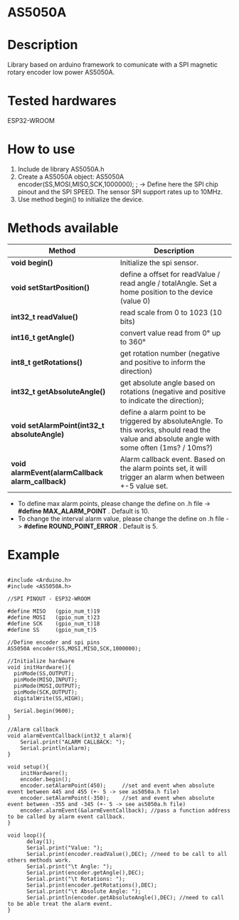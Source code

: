 # AS5050A

# Description

Library based on arduino framework to comunicate with a SPI magnetic rotary encoder low power AS5050A.

# Tested hardwares

ESP32-WROOM

# How to use

1. Include de library AS5050A.h
2. Create a AS5050A object: AS5050A encoder(SS,MOSI,MISO,SCK,1000000); ;  -> Define here the SPI chip pinout and the SPI SPEED. The sensor SPI support rates up to 10MHz.
3. Use method begin() to initialize the device.

# Methods available

Method | Description
------ | -----------
**void begin()** | Initialize the spi sensor.
**void setStartPosition()** | define a offset for readValue / read angle / totalAngle. Set a home  position to the device (value 0)
**int32_t readValue()** | read scale from 0 to 1023 (10 bits)
**int16_t getAngle()** | convert value read from 0° up to 360° 
**int8_t getRotations()** | get rotation number (negative and positive to inform the direction)
**int32_t getAbsoluteAngle()** | get absolute angle based on rotations (negative and positive to indicate the direction);
**void setAlarmPoint(int32_t absoluteAngle)** | define a alarm point to be triggered by absoluteAngle. To this works, should read the value and absolute angle with some often (1ms? / 10ms?)
**void alarmEvent(alarmCallback alarm_callback)** | Alarm callback event. Based on the alarm points set, it will trigger an alarm when between +-5 value set.
	
* To define max alarm points, please change the define on .h file ->  **#define MAX_ALARM_POINT** . Default is 10.
* To change the interval alarm value, please change the define on .h file -> **#define ROUND_POINT_ERROR** . Default is 5.

# Example

```

#include <Arduino.h>
#include <AS5050A.h>

//SPI PINOUT - ESP32-WROOM

#define MISO   (gpio_num_t)19
#define MOSI   (gpio_num_t)23
#define SCK    (gpio_num_t)18
#define SS     (gpio_num_t)5

//Define encoder and spi pins
AS5050A encoder(SS,MOSI,MISO,SCK,1000000); 

//Initialize hardware
void initHardware(){
  pinMode(SS,OUTPUT);
  pinMode(MISO,INPUT);
  pinMode(MOSI,OUTPUT);
  pinMode(SCK,OUTPUT);
  digitalWrite(SS,HIGH);

  Serial.begin(9600);
}

//Alarm callback
void alarmEventCallback(int32_t alarm){
    Serial.print("ALARM CALLBACK: ");
    Serial.println(alarm);
}

void setup(){
    initHardware();
    encoder.begin();
    encoder.setAlarmPoint(450);		//set and event when absolute event between 445 and 455 (+- 5 -> see as5050a.h file)
    encoder.setAlarmPoint(-350);	//set and event when absolute event between -355 and -345 (+- 5 -> see as5050a.h file)
    encoder.alarmEvent(&alarmEventCallback); //pass a function address to be called by alarm event callback.
}

void loop(){
      delay(1);
      Serial.print("Value: ");
      Serial.print(encoder.readValue(),DEC); //need to be call to all others methods work.
      Serial.print("\t Angle: ");
      Serial.print(encoder.getAngle(),DEC);
      Serial.print("\t Rotations: ");
      Serial.print(encoder.getRotations(),DEC);
      Serial.print("\t Absolute Angle: ");
      Serial.println(encoder.getAbsoluteAngle(),DEC); //need to call to be able treat the alarm event.
}

```

